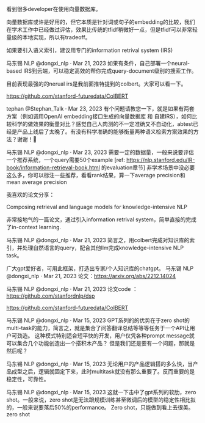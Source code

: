 看到很多developer在使用向量数据库。

向量数据库或许是好用的，但它本质是针对词或句子的embedding的比较，我们在学术工作中已经做过评估，效果比传统的tfidf稍微好一点，但是tfidf可以非常轻量级的本地实现，所以有tradeoff。

如果要引入语义索引，建议用专门的information retrival system (IRS)


马东锡 NLP
@dongxi_nlp
·
Mar 21, 2023
如果有条件，自己部署一个neural-based IRS到云端，可以稳定高效的帮你完成query-document级别的搜索工作。

目前表现最强的的nerual irs是我前面推特提到的colbert。大家可以看一下。

https://github.com/stanford-futuredata/ColBERT

tephan
@Stephan_Talk
·
Mar 23, 2023
有个问题请教您一下，就是如果有两套方案（例如调用OpenAI embedding接口生成的向量数据库 和 自建IRS），如何比较科学的做效果的衡量对比？感觉自己人肉测的不一定准确又不自动化，abtest已经是产品上线后了太晚了。有没有科学准确的能够衡量两种语义检索方案效果的方法？谢谢！🙏


马东锡 NLP
@dongxi_nlp
·
Mar 23, 2023
需要一定的数据量，一般来说要评估一个推荐系统，一个query需要50个example [ref: https://nlp.stanford.edu/IR-book/information-retrieval-book.html 的evaluation章节]
非学术场景中没必要这么多，你可以标注一些推荐，看看rank结果，算一下average precision和mean average precision

我喜欢的论文分享： 

Composing retrieval and language models for knowledge-intensive NLP

非常接地气的一篇论文，通过引入information retrival system，简单直接的完成了in-context learning.



马东锡 NLP
@dongxi_nlp
·
Mar 21, 2023
简言之，用colbert完成对知识库的索引，并处理自然语言的query，配合其他llm完成knowledge-intensive NLP task。

广大gpt爱好者，可用此框架，打造出专家/个人知识库的chatgpt。
马东锡 NLP
@dongxi_nlp
·
Mar 21, 2023
论文：https://arxiv.org/abs/2212.14024



马东锡 NLP
@dongxi_nlp
·
Mar 21, 2023
论文code ： https://github.com/stanfordnlp/dsp


https://github.com/stanford-futuredata/ColBERT


马东锡 NLP
@dongxi_nlp
·
Mar 15, 2023
GPT系列的的优势在于zero shot的multi-task的能力，简言之，就是集合了问答翻译总结等等等任务于一个API让用户可劲造。
这种模式特别适合短平快的开发，用户仅凭各种prompt message就可以集合几个功能创造出一个搭积木产品？
但是我们还是要有一个问题，那就是然后呢？


马东锡 NLP
@dongxi_nlp
·
Mar 15, 2023
无论用户的产品逻辑搭的多么快，当产品成型之后，逻辑就固定下来，此时multitask就没有那么重要了。反而重要的是稳定性，可靠性。



马东锡 NLP
@dongxi_nlp
·
Mar 15, 2023
这就一下击中了gpt系列的软肋，zero shot。一般来说，zero shot是无法跟规模训练甚至微调后的模型的稳定性相比拟的，一般来说要落后50%的performance。
Zero shot，只能做到看上去很美。
zero shot

